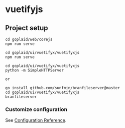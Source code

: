 # vuetifyjs

## Project setup
```
cd goplaid/web/corejs
npm run serve

cd goplaid/ui/vuetifyx/vuetifyxjs
npm run serve

cd goplaid/ui/vuetifyx/vuetifyxjs
python -m SimpleHTTPServer

or

go install github.com/sunfmin/branfileserver@master
cd goplaid/ui/vuetifyx/vuetifyxjs
branfileserver

```


### Customize configuration
See [Configuration Reference](https://cli.vuejs.org/config/).
